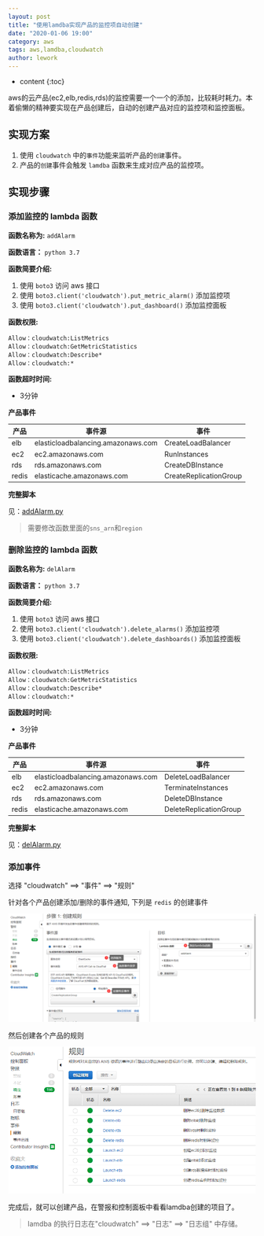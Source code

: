 ```yaml
---
layout: post
title: "使用lamdba实现产品的监控项自动创建"
date: "2020-01-06 19:00"
category: aws
tags: aws,lamdba,cloudwatch
author: lework
---
```

* content
{:toc}

aws的云产品(ec2,elb,redis,rds)的监控需要一个一个的添加，比较耗时耗力。本着偷懒的精神要实现在产品创建后，自动的创建产品对应的监控项和监控面板。




## 实现方案

1. 使用 `cloudwatch` 中的`事件`功能来监听产品的`创建`事件。
2. 产品的`创建`事件会触发 `lamdba` 函数来生成对应产品的监控项。


## 实现步骤

### 添加监控的 lambda 函数

**函数名称为:**  `addAlarm`

**函数语言：**  `python 3.7`

**函数简要介绍:**
1. 使用 `boto3` 访问 aws 接口
2. 使用 `boto3.client('cloudwatch').put_metric_alarm()` 添加监控项
3. 使用 `boto3.client('cloudwatch').put_dashboard()` 添加监控面板

**函数权限:**
```
Allow：cloudwatch:ListMetrics
Allow：cloudwatch:GetMetricStatistics
Allow：cloudwatch:Describe*
Allow：cloudwatch:*
```

**函数超时时间:**
- 3分钟

**产品事件**

| 产品  | 事件源                             | 事件                   |
| ----- | ---------------------------------- | ---------------------- |
| elb   | elasticloadbalancing.amazonaws.com | CreateLoadBalancer     |
| ec2   | ec2.amazonaws.com                  | RunInstances           |
| rds   | rds.amazonaws.com                  | CreateDBInstance       |
| redis | elasticache.amazonaws.com          | CreateReplicationGroup |


**完整脚本**

见：[addAlarm.py](https://raw.githubusercontent.com/lework/script/master/cloud/aws/lambda/addAlarm.py)

> 需要修改函数里面的`sns_arn`和`region`




### 删除监控的 lambda 函数

**函数名称为:**  `delAlarm`

**函数语言：**  `python 3.7`

**函数简要介绍:**

1. 使用 `boto3` 访问 aws 接口
2. 使用 `boto3.client('cloudwatch').delete_alarms()` 添加监控项
3. 使用 `boto3.client('cloudwatch').delete_dashboards()` 添加监控面板


**函数权限:**
```
Allow：cloudwatch:ListMetrics
Allow：cloudwatch:GetMetricStatistics
Allow：cloudwatch:Describe*
Allow：cloudwatch:*
```

**函数超时时间:**
- 3分钟

**产品事件**

| 产品  | 事件源                             | 事件                   |
| ----- | ---------------------------------- | ---------------------- |
| elb   | elasticloadbalancing.amazonaws.com | DeleteLoadBalancer     |
| ec2   | ec2.amazonaws.com                  | TerminateInstances     |
| rds   | rds.amazonaws.com                  | DeleteDBInstance       |
| redis | elasticache.amazonaws.com          | DeleteReplicationGroup |

**完整脚本**

见：[delAlarm.py](https://raw.githubusercontent.com/lework/script/master/cloud/aws/lambda/delAlarm.py)

### 添加事件

选择 "cloudwatch" ==> "事件" ==> "规则" 

针对各个产品创建添加/删除的事件通知, 下列是 `redis` 的创建事件

![event1](/assets/images/aws/event1.png)

然后创建各个产品的规则

![event2](/assets/images/aws/event2.png)

完成后，就可以创建产品，在警报和控制面板中看看lamdba创建的项目了。

> lamdba 的执行日志在"cloudwatch" ==> "日志" ==> "日志组" 中存储。 